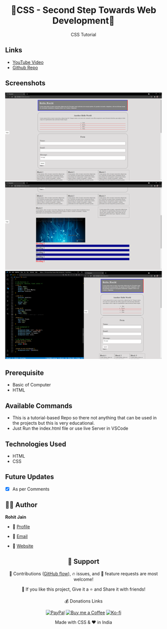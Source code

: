<h1 align="center">🌟CSS - Second Step Towards Web Development🌟</h1>
<p align="center">CSS Tutorial</p>

## Links

- [YouTube Video](https://youtu.be/d1tP7ow7HbQ)
- [Github Repo](https://github.com/king-technologies/CSS-Second-Step-Towards-Web-Development)

## Screenshots

![Div, List & Form](./Screenshots/1.png "Div, List & Form")
![Layout](./Screenshots/2.png "Layout")
![Explained with Coding](./Screenshots/3.png "Explained with Coding")

## Prerequisite

- Basic of Computer
- HTML

## Available Commands

- This is a tutorial-based Repo so there not anything that can be used in the projects but this is very educational.
- Just Run the index.html file or use live Server in VSCode

## Technologies Used

- HTML
- CSS

## Future Updates

- [x] As per Comments

## 🧑🏻 Author

**Rohit Jain**

- 🌌 [Profile](https://github.com/Rohit19060 "Rohit Jain")

- 🏮 [Email](mailto:rohitjain19060@gmail.com?subject=Hi "Hi!")

- 🦁 [Website](https://kingtechnologies.in "Welcome")

<h2 align="center">🤝 Support</h2>

<p align="center">🎀 Contributions (<a href="https://guides.github.com/introduction/flow" title="GitHub flow">GitHub flow</a>), 🔥 issues, and 🥮 feature requests are most welcome!</p>

<p align="center">💙 If you like this project, Give it a ⭐ and Share it with friends!</p>
<p align="center">💰 Donations Links</p>
<p align="center">
<a href="https://www.paypal.me/kingrohitJ" title="PayPal"><img src="https://kingtechnologies.in/assets/images/Paypal.png" alt="PayPal"/></a>
<a href="https://www.buymeacoffee.com/rohitjain" title="Buy me a Coffee"><img src="https://kingtechnologies.in/assets/images/Coffee.png" alt="Buy me a Coffee"/></a>
<a href="https://ko-fi.com/rohitjain" title="Ko-fi"><img src="https://kingtechnologies.in/assets/images/Kofi.png" alt="Ko-fi"/></a>
</p>

<p align="center">Made with CSS & ❤️ in India</p>
